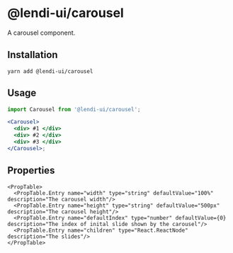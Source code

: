 # @lendi-ui/carousel

A carousel component.

## Installation

```
yarn add @lendi-ui/carousel
```

## Usage

```jsx
import Carousel from '@lendi-ui/carousel';

<Carousel>
  <div> #1 </div>
  <div> #2 </div>
  <div> #3 </div>
</Carousel>;
```

## Properties

```
<PropTable>
  <PropTable.Entry name="width" type="string" defaultValue="100%" description="The carousel width"/>
  <PropTable.Entry name="height" type="string" defaultValue="500px" description="The carousel height"/>
  <PropTable.Entry name="defaultIndex" type="number" defaultValue={0} description="The index of inital slide shown by the carousel"/>
  <PropTable.Entry name="children" type="React.ReactNode" description="The slides"/>
</PropTable>
```
